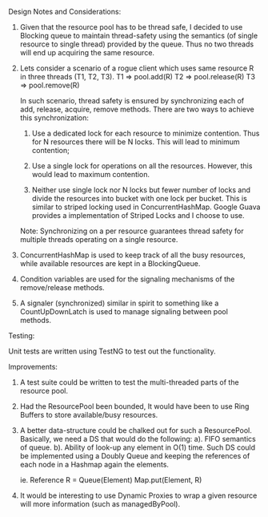 Design Notes and Considerations:

1. Given that the resource pool has to be thread safe, I decided to use Blocking queue to maintain thread-safety using the semantics (of 
single resource to single thread) provided by the queue. Thus no two threads will end up acquiring the same resource.

2. Lets consider a scenario of a rogue client which uses same resource R in three threads (T1, T2, T3).
	T1 => pool.add(R)
	T2 => pool.release(R)
	T3 => pool.remove(R)
	
	In such scenario, thread safety is ensured by synchronizing each of add, release, acquire, remove methods. 
	There are two ways to achieve this synchronization:
	1. Use a dedicated lock for each resource to minimize contention. Thus for N resources there will be N locks. This will lead to minimum contention;
	
	2. Use a single lock for operations on all the resources. However, this would lead to maximum contention.
	3. Neither use single lock nor N locks but fewer number of locks and divide the resources into bucket with one lock per bucket. This is 
	similar to striped locking used in ConcurrentHashMap. Google Guava provides a implementation of Striped Locks and I choose to use.
	
	
	Note: Synchronizing on a per resource guarantees thread safety for multiple threads operating on a single resource.

3. ConcurrentHashMap is used to keep track of all the busy resources, while available resources are kept in a BlockingQueue.
4. Condition variables are used for the signaling mechanisms of the remove/release methods.
5. A signaler (synchronized) similar in spirit to something like a CountUpDownLatch is used to manage signaling between pool methods. 


Testing:

Unit tests are written using TestNG to test out the functionality.


Improvements:
1. A test suite could be written to test the multi-threaded parts of the resource pool.
2. Had the ResourcePool been bounded, It would have been to use Ring Buffers to store available/busy resources.
3. A better data-structure could be chalked out for such a ResourcePool. Basically, we need a DS that would do the following:
	a). FIFO semantics of queue.
	b). Ability of look-up any element in O(1) time.
	Such DS could be implemented using a Doubly Queue and keeping the references of each node in a Hashmap again the elements.
	
	ie. Reference R = Queue(Element)
		Map.put(Element, R)
4. It would be interesting to use Dynamic Proxies to wrap a given resource will more information (such as managedByPool).
